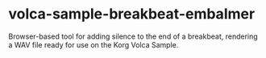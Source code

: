 # volca-sample-breakbeat-embalmer
Browser-based tool for adding silence to the end of a breakbeat, rendering a WAV file ready for use on the Korg Volca Sample.
